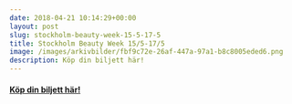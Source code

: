 ```yaml
---
date: 2018-04-21 10:14:29+00:00
layout: post
slug: stockholm-beauty-week-15-5-17-5
title: Stockholm Beauty Week 15/5-17/5
image: /images/arkivbilder/fbf9c72e-26af-447a-97a1-b8c8005eded6.png
description: Köp din biljett här!
---
```


#### [Köp din biljett här! ](http://stockholmbeautyweek.se/hem/)





